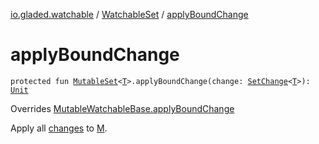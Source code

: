 [io.gladed.watchable](../index.md) / [WatchableSet](index.md) / [applyBoundChange](./apply-bound-change.md)

# applyBoundChange

`protected fun `[`MutableSet`](https://kotlinlang.org/api/latest/jvm/stdlib/kotlin.collections/-mutable-set/index.html)`<`[`T`](index.md#T)`>.applyBoundChange(change: `[`SetChange`](../-set-change/index.md)`<`[`T`](index.md#T)`>): `[`Unit`](https://kotlinlang.org/api/latest/jvm/stdlib/kotlin/-unit/index.html)

Overrides [MutableWatchableBase.applyBoundChange](../-mutable-watchable-base/apply-bound-change.md)

Apply all [changes](../-mutable-watchable-base/changes.md) to [M](../-mutable-watchable-base/index.md#M).

